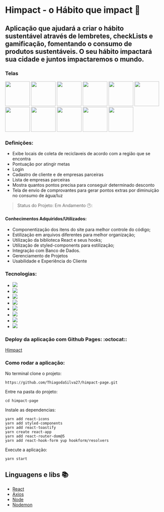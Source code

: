 # Himpact - o Hábito que impact :green_heart:
## Aplicação que ajudará a criar o hábito sustentável através de lembretes, checkLists e gamificação, fomentando o consumo de produtos sustentáveis. O seu hábito impactará sua cidade e juntos impactaremos o mundo.

### Telas
<div>
  <img src="https://user-images.githubusercontent.com/58118544/166174050-67a9c671-6dd3-4046-9713-462a2310817b.png" width= '80px'/>
  <img src="https://user-images.githubusercontent.com/58118544/166174051-9d108eef-cf7f-4d25-a85f-38c6abcb5712.png" width= '80px'/>
  <img src="https://user-images.githubusercontent.com/58118544/166174052-143c42ac-6786-4572-b47b-b7cc5dab6a91.png" width= '80px'/>
  <img src="https://user-images.githubusercontent.com/58118544/166174042-d50825cf-26ce-4204-b418-1d80568d434c.png" width= '80px'/>
  <img src="https://user-images.githubusercontent.com/58118544/166174045-2801d637-332d-4af7-8705-d10aafd0e923.png" width= '80px'/>
  <img src="https://user-images.githubusercontent.com/58118544/166174046-c02f7423-2ab8-467e-be8c-d5f3d1d96174.png" width= '80px'/>
  <img src="https://user-images.githubusercontent.com/58118544/166174047-218fc55c-b5ab-4464-804a-1192d4abef49.png" width= '80px'/>
  <img src="https://user-images.githubusercontent.com/58118544/166174048-ef309d0a-755e-4066-a8b2-cad3f33c9324.png" width= '80px'/>
  <img src="https://user-images.githubusercontent.com/58118544/166174049-d68b6b0a-acc1-4441-b008-ed4ef5512292.png" width= '80px'/>
  <img src="https://user-images.githubusercontent.com/58118544/166175388-68876039-e97b-4fae-b803-0fe7ae714fc6.png" width= '80px'/>
  <img src="https://user-images.githubusercontent.com/58118544/166175391-621b8e14-db6b-45b0-bde0-f6812799f0be.png" width= '80px' />
 </div>

### Definições:
- Exibe locais de coleta de reciclaveis de acordo com a região que se encontra
- Pontuação por atingir metas
- Login
- Cadastro de cliente e de empresas parceiras
- Lista de empresas parceiras
- Mostra quantos pontos precisa para conseguir determinado desconto
- Tela de envio de comprovantes para gerar pontos extras por diminuição no consumo de água/luz

> Status do Projeto: Em Andamento 🕐:
#### Conhecimentos Adquiridos/Utilizados:
- Componentização dos itens do site para melhor controle do código;
- Estilização em arquivos diferentes para melhor organização;
- Utilização da biblioteca React e seus hooks;
- Utilização de styled-components para estilização;
- Integração com Banco de Dados.
- Gerenciamento de Projetos
- Usabilidade e Experiência do Cliente

### Tecnologias:
- <img src="https://img.shields.io/static/v1?label=react&message=framework&color=blue&style=for-the-badge&logo=REACT"/>
- <img src="https://img.shields.io/static/v1?label=Hooks&message=react&color=blue&style=for-the-badge&logo=REACT"/>
- <img src="https://img.shields.io/static/v1?label=axios&message=Request&color=blueviolet&style=for-the-badge&logo=AXIOS"/>
- <img src="https://img.shields.io/static/v1?label=javascript&message=Programming%20language&color=yellow&style=for-the-badge&logo=JAVASCRIPT"/>
- <img src="https://img.shields.io/static/v1?label=styled-components&message=LIB&color=red&style=for-the-badge&logo=styled-components"/>
- <img src="https://img.shields.io/static/v1?label=jsx&message=Markup&language&color=orange&style=for-the-badge&logo=JSX"/>
- <img src="https://img.shields.io/static/v1?label=miro&message=UX/UI&language&color=yellow&style=for-the-badge&logo=MIRO"/>
- <img src="https://img.shields.io/static/v1?label=notion&message=Gerenciamento&language&color=black&style=for-the-badge&logo=NOTION"/>

### Deploy da aplicação com Github Pages: :octocat:: 
[Himpact](https://himpact-page-diegosales30.vercel.app/)

### Como rodar a aplicação:
No terminal clone o projeto:
```
https://github.com/ThiagodaSilva27/himpact-page.git
```
Entre na pasta do projeto:
```
cd himpact-page
```
Instale as dependencias:
```
yarn add react-icons
yarn add styled-components
yarn add react-toastify
yarn create react-app
yarn add react-router-dom@5
yarn add react-hook-form yup hookform/resolvers
```
Execute a aplicação:
```
yarn start
```

## Linguagens e libs :books:

- [React](https://pt-br.reactjs.org/)
- [Axios](https://www.npmjs.com/package/axios)
- [Node](https://nodejs.org/en/)
- [Nodemon](https://www.npmjs.com/package/nodemon)
